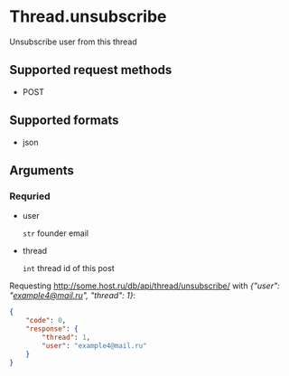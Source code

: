 # Thread.unsubscribe
Unsubscribe user from this thread

## Supported request methods 
* POST

## Supported formats
* json

## Arguments


### Requried
* user

   ```str``` founder email
* thread

   ```int``` thread id of this post


Requesting http://some.host.ru/db/api/thread/unsubscribe/ with *{"user": "example4@mail.ru", "thread": 1}*:
```json
{
    "code": 0,
    "response": {
        "thread": 1,
        "user": "example4@mail.ru"
    }
}
```
